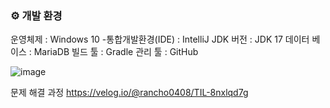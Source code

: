 ### ⚙ 개발 환경

운영체제 : Windows 10 -통합개발환경(IDE) : IntelliJ
JDK 버전 : JDK 17
데이터 베이스 : MariaDB
빌드 툴 : Gradle
관리 툴 : GitHub

![image](https://github.com/myminimin/game/assets/140282968/d1780740-62ea-4bf8-98fa-224a2862fff1)

문제 해결 과정
https://velog.io/@rancho0408/TIL-8nxlqd7g
